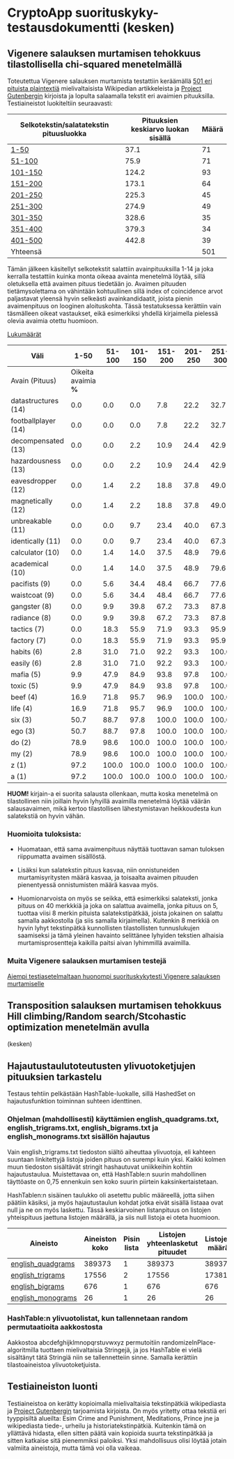 # CryptoApp suorituskyky-testausdokumentti (kesken)

## Vigenere salauksen murtamisen tehokkuus tilastollisella chi-squared menetelmällä

Toteutettua Vigenere salauksen murtamista testattiin keräämällä [501 eri pituista plaintextiä](https://github.com/Jsos17/Classic-crypto/blob/master/documentation/unmanipulated_501_sample_plaintexts.txt) mielivaltaisista Wikipedian artikkeleista ja [Project Gutenbergin](http://www.gutenberg.org/wiki/Category:Bookshelf) kirjoista ja lopulta salaamalla tekstit eri avaimien pituuksilla. Testiaineistot luokiteltiin seuraavasti:

| Selkotekstin/salatatekstin pituusluokka | Pituuksien keskiarvo luokan sisällä | Määrä |
| ----|-----|----------|
| [1-50](https://github.com/Jsos17/Classic-crypto/blob/master/documentation/plaintexts1-50.txt) | 37.1 | 71 |
| [51-100](https://github.com/Jsos17/Classic-crypto/blob/master/documentation/plaintexts51-100.txt) | 75.9 | 71 |
| [101-150](https://github.com/Jsos17/Classic-crypto/blob/master/documentation/plaintexts101-150.txt) | 124.2 | 93 |
| [151-200](https://github.com/Jsos17/Classic-crypto/blob/master/documentation/plaintexts151-200.txt) | 173.1 | 64 |
| [201-250](https://github.com/Jsos17/Classic-crypto/blob/master/documentation/plaintexts201-250.txt) | 225.3 | 45 |
| [251-300](https://github.com/Jsos17/Classic-crypto/blob/master/documentation/plaintexts251-300.txt) | 274.9 | 49 |
| [301-350](https://github.com/Jsos17/Classic-crypto/blob/master/documentation/plaintexts301-350.txt) | 328.6 | 35 |
| [351-400](https://github.com/Jsos17/Classic-crypto/blob/master/documentation/plaintexts351-400.txt) | 379.3 | 34 |
| [401-500](https://github.com/Jsos17/Classic-crypto/blob/master/documentation/plaintexts401-500.txt) | 442.8 | 39 |
| Yhteensä | | 501 |

Tämän jälkeen käsitellyt selkotekstit salattiin avainpituuksilla 1-14 ja joka kerralla testattiin kuinka monta oikeaa avainta menetelmä löytää, sillä oletuksella että avaimen pituus tiedetään jo. Avaimen pituuden tietämysolettama on vähintään kohtuullinen  sillä index of coincidence arvot paljastavat yleensä hyvin selkeästi avainkandidaatit, joista pienin avaimenpituus on looginen aloituskohta.
Tässä testatuksessa kerättiin vain täsmälleen oikeat vastaukset, eikä esimerkiksi yhdellä kirjaimella pielessä olevia avaimia otettu huomioon.

[Lukumäärät](https://github.com/Jsos17/Classic-crypto/blob/master/documentation/vigenere_krypto_avaimet.md)

| Väli | 1-50 | 51-100 | 101-150 | 151-200 | 201-250 | 251-300 | 301-350 | 351-400 | 401-500 |
|----|----|----|----|----|----|----|----|----|----|
| Avain (Pituus) | Oikeita avaimia **%** |
| datastructures (14) | 0.0 | 0.0 | 0.0 | 7.8 | 22.2 | 32.7 | 28.6 | 76.5 | 71.8 |
| footballplayer (14) | 0.0 | 0.0 | 0.0 | 7.8 | 22.2 | 32.7 | 28.6 | 76.5 | 71.8 |
| decompensated (13) | 0.0 | 0.0 | 2.2 | 10.9 | 24.4 | 42.9 | 54.3 | 76.5 | 87.2 |
| hazardousness (13) | 0.0 | 0.0 | 2.2 | 10.9 | 24.4 | 42.9 | 54.3 | 76.5 | 87.2 |
| eavesdropper (12) | 0.0 | 1.4 | 2.2 | 18.8 | 37.8 | 49.0 | 68.6 | 97.1 | 89.7 |
| magnetically (12) | 0.0 | 1.4 | 2.2 | 18.8 | 37.8 | 49.0 | 68.6 | 97.1 | 89.7 |
| unbreakable (11) | 0.0 | 0.0 | 9.7 | 23.4 | 40.0 | 67.3 | 74.3 | 85.3 | 92.3 |
| identically (11) | 0.0 | 0.0 | 9.7 | 23.4 | 40.0 | 67.3 | 74.3 | 85.3 | 92.3 |
| calculator (10) | 0.0 | 1.4 | 14.0 | 37.5 | 48.9 | 79.6 | 88.6 | 94.1 | 97.4 |
| academical (10) | 0.0 | 1.4 | 14.0 | 37.5 | 48.9 | 79.6 | 88.6 | 94.1 | 97.4 |
| pacifists (9) | 0.0 | 5.6 | 34.4 | 48.4 | 66.7 | 77.6 | 85.7 | 100.0 | 100.0 |
| waistcoat (9) | 0.0 | 5.6 | 34.4 | 48.4 | 66.7 | 77.6 | 85.7 | 100.0 | 100.0 |
| gangster (8) | 0.0 | 9.9 | 39.8 | 67.2 |73.3 | 87.8 | 94.3 | 100.0 | 100.0 |
| radiance (8) | 0.0 | 9.9 | 39.8 | 67.2 |73.3 | 87.8 | 94.3 | 100.0 | 100.0 |
| tactics (7) | 0.0 | 18.3 | 55.9 | 71.9 | 93.3 | 95.9 | 91.4 | 100.0 | 100.0 |
| factory (7) | 0.0 | 18.3 | 55.9 | 71.9 | 93.3 | 95.9 | 91.4 | 100.0 | 100.0 |
| habits (6) | 2.8 | 31.0 | 71.0 | 92.2 | 93.3 | 100.0 | 100.0 | 100.0 | 100.0 |
| easily (6) | 2.8 | 31.0 | 71.0 | 92.2 | 93.3 | 100.0 | 100.0 | 100.0 | 100.0 |
| mafia (5) | 9.9 | 47.9 | 84.9 | 93.8 | 97.8 | 100.0 | 100.0 | 100.0 | 100.0 |
| toxic (5) | 9.9 | 47.9 | 84.9 | 93.8 | 97.8 | 100.0 | 100.0 | 100.0 | 100.0 |
| beef (4) | 16.9 | 71.8 | 95.7 | 96.9 | 100.0 | 100.0 | 100.0 | 100.0 | 100.0 |
| life (4) | 16.9 | 71.8 | 95.7 | 96.9 | 100.0 | 100.0 | 100.0 | 100.0 | 100.0 |
| six (3) | 50.7 | 88.7 | 97.8 | 100.0 | 100.0 | 100.0 | 100.0 | 100.0 | 100.0 |
| ego (3) | 50.7 | 88.7 | 97.8 | 100.0 | 100.0 | 100.0 | 100.0 | 100.0 | 100.0 |
| do (2) | 78.9 | 98.6 | 100.0 | 100.0 | 100.0 | 100.0 | 100.0 | 100.0 | 100.0 |
| my (2) | 78.9 | 98.6 | 100.0 | 100.0 | 100.0 | 100.0 | 100.0 | 100.0 | 100.0 |
| z (1) | 97.2 | 100.0 | 100.0 | 100.0 | 100.0 | 100.0 | 100.0 | 100.0 | 100.0 |
| a (1) | 97.2 | 100.0 | 100.0 | 100.0 | 100.0 | 100.0 | 100.0 | 100.0 | 100.0 |

**HUOM!** kirjain-a ei suorita salausta ollenkaan, mutta koska menetelmä on tilastollinen niin joillain hyvin lyhyillä avaimilla menetelmä löytää väärän salausavaimen, mikä kertoo tilastollisen lähestymistavan heikkoudesta kun salatekstiä on hyvin vähän.

### Huomioita tuloksista:

* Huomataan, että sama avaimenpituus näyttää tuottavan saman tuloksen riippumatta avaimen sisällöstä.

* Lisäksi kun salatekstin pituus kasvaa, niin onnistuneiden murtamisyritysten määrä kasvaa, ja toisaalta avaimen pituuden pienentyessä onnistumisten määrä kasvaa myös. 

* Huomionarvoista on myös se seikka, että esimerkiksi salateksti, jonka pituus on 40 merkkkiä ja joka on salattua avaimella, jonka pituus on 5, tuottaa viisi 8 merkin pituista salatekstipätkää, joista jokainen on salattu samalla aakkostolla (ja siis samalla kirjaimella). Kuitenkin 8 merkkiä on hyvin lyhyt tekstinpätkä kunnollisten tilastollisten tunnuslukujen saamiseksi ja tämä yleinen havainto selittänee lyhyiden tekstien alhaisia murtamisprosentteja kaikilla paitsi aivan lyhimmillä avaimilla.

### Muita Vigenere salauksen murtamisen testejä

[Aiempi testiasetelmaltaan huonompi suorituskykytesti Vigenere salauksen murtamiselle](https://github.com/Jsos17/Classic-crypto/blob/master/documentation/Vigenere_cryptanalysis_test_old.md)

## Transposition salauksen murtamisen tehokkuus Hill climbing/Random search/Stcohastic optimization menetelmän avulla

(kesken)

## Hajautustaulutoteutusten ylivuotoketjujen pituuksien tarkastelu

Testaus tehtiin pelkästään HashTable-luokalle, sillä HashedSet on hajautusfunktion toiminnan suhteen identtinen.

### Ohjelman (mahdollisesti) käyttämien english_quadgrams.txt, english_trigrams.txt, english_bigrams.txt ja english_monograms.txt sisällön hajautus

Vain english_trigrams.txt tiedoston siältö aiheuttaa ylivuotoja, eli kahteen suuntaan linkitettyjä listoja joiden pituus on surempi kuin yksi. Kaikki kolmen muun tiedoston sisältävät stringit hashautuvat uniikkeihin kohtiin hajautustaulua. Muistettavaa on, että HashTable:n suurin mahdollinen täyttöaste on 0,75 ennenkuin sen koko suurin piirtein kaksinkertaistetaan.

HashTablen:n sisäinen taulukko oli asetettu public määreellä, jotta siihen päätiin käsiksi, ja myös hajautustaulun kohdat jotka eivät sisällä listaaa ovat null ja ne on myös laskettu. Tässä keskiarvoinen listanpituus on listojen yhteispituus jaettuna listojen määrällä, ja siis null listoja ei oteta huomioon.

| Aineisto | Aineiston koko | Pisin lista | Listojen yhteenlasketut pituudet | Listojen määrä | Listan pituus keskiarvo | Nulleja | Hajautustaulun koko |
|----|----|----|----|----|----|----|----|
| [english_quadgrams](https://github.com/Jsos17/Classic-crypto/blob/master/documentation/hashtable_collision_tests/quadgrams_overflow.png) | 389373 | 1 | 389373 | 389373 | 1.0 | 397060 | 786433 |
| [english_trigrams](https://github.com/Jsos17/Classic-crypto/blob/master/documentation/hashtable_collision_tests/trigrams_overflow.png) | 17556 | 2 | 17556 | 17381 | 1.01 | 7190 |  24571 |
| [english_bigrams](https://github.com/Jsos17/Classic-crypto/blob/master/documentation/hashtable_collision_tests/bigrams_overflow.png) | 676 | 1 | 676 | 676 | 1.0 | 867 | 1543 |
| [english_monograms](https://github.com/Jsos17/Classic-crypto/blob/master/documentation/hashtable_collision_tests/monograms_overflow.png) | 26 | 1 | 26 | 26 | 1.0 | 21 |  47 |

### HashTable:n ylivuotolistat, kun tallennetaan random permutaatioita aakkostosta

Aakkostoa abcdefghijklmnopqrstuvwxyz permutoitiin randomizeInPlace-algoritmilla tuottaen mielivaltaisia Stringejä, ja jos HashTable ei vielä sisältänyt tätä Stringiä niin se tallennetteiin sinne. Samalla kerättiin tilastoaineistoa ylivuotoketjuista.

## Testiaineiston luonti

Testiaineistoa on kerätty kopioimalla mielivaltaisia tekstinpätkiä wikipediasta ja  [Project Gutenbergin](http://www.gutenberg.org/wiki/Harvard_Classics_(Bookshelf)) tarjoamista kirjoista. On myös yritetty ottaa tekstiä eri tyyppisiltä alueilta: Esim Crime and Punishment, Meditations, Prince jne ja wikipediasta tiede-, urheilu ja historiatekstinpätkiä. Kuitenkin tämä on yllättävä hidasta, ellen sitten päätä vain kopioida suurta tekstinpätkää ja sitten katkaise sitä pienemmiksi paloiksi. Yksi mahdollisuus olisi löytää jotain valmiita aineistoja, mutta tämä voi olla vaikeaa.  
